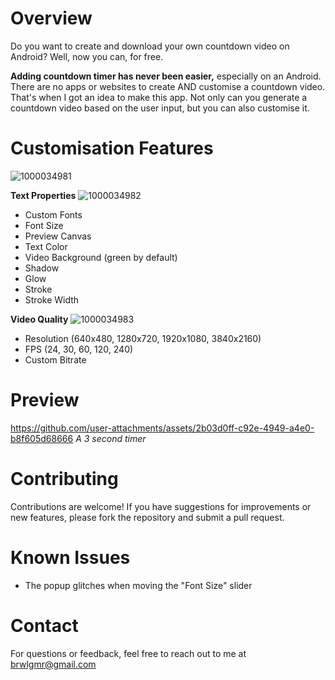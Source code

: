 # Overview

Do you want to create and download your own countdown video on Android?
Well, now you can, for free.

**Adding countdown timer has never been easier,** especially on an Android.
There are no apps or websites to create AND customise a countdown video.
That's when I got an idea to make this app. Not only can you generate a countdown video based on the user input, but you can also customise it.

# Customisation Features

![1000034981](https://github.com/user-attachments/assets/f0a63dae-2ad0-49c9-b28e-3cc5d5736449)

**Text Properties**
![1000034982](https://github.com/user-attachments/assets/c439334f-4e61-440e-8664-dfe43117140b)
- Custom Fonts
- Font Size
- Preview Canvas
- Text Color
- Video Background (green by default)
- Shadow
- Glow
- Stroke
- Stroke Width
  
**Video Quality**
![1000034983](https://github.com/user-attachments/assets/f1818f42-6b73-41ce-a3c6-198a204acae9)
- Resolution (640x480, 1280x720, 1920x1080, 3840x2160)
- FPS (24, 30, 60, 120, 240)
- Custom Bitrate

# Preview

https://github.com/user-attachments/assets/2b03d0ff-c92e-4949-a4e0-b8f605d68666
*A 3 second timer*

# Contributing
Contributions are welcome! If you have suggestions for improvements or new features, please fork the repository and submit a pull request.

# Known Issues
- The popup glitches when moving the "Font Size" slider

# Contact

For questions or feedback, feel free to reach out to me at brwlgmr@gmail.com
